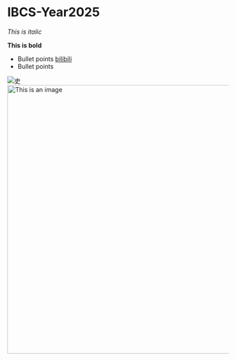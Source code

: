 # IBCS-Year2025

*This is italic*

**This is bold**

- Bullet points [bilibili](https://www.bilibili.com/)
- Bullet points

![史](https://github.com/user-attachments/assets/86ac1750-e924-4de7-a305-0d1fa02cca58)
<img width="612" alt="This is an image" src="https://github.com/user-attachments/assets/86ac1750-e924-4de7-a305-0d1fa02cca58">
